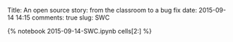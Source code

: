 Title: An open source story: from the classroom to a bug fix
date:  2015-09-14 14:15
comments: true
slug: SWC

{% notebook 2015-09-14-SWC.ipynb cells[2:] %}
